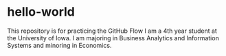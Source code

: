 # hello-world
This repository is for practicing the GitHub Flow
I am a 4th year student at the University of Iowa. I am majoring in Business Analytics and Information Systems and minoring in Economics.
